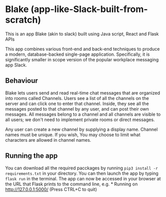 # Blake (app-like-Slack-built-from-scratch)
This is an app Blake (akin to slack) built using Java script, React and Flask APIs

This app combines various front-end and back-end techniques to produce a modern, database-backed single-page application. Specifically, it is  significantly smaller in scope version of the popular workplace messaging app Slack.

## Behaviour 
Blake lets users send and read real-time chat messages that are organized into rooms called Channels. Users see a list of all the channels on the server and can click one to enter that channel. Inside, they see all the messages posted to that channel by any user, and can post their own messages. All messages belong to a channel and all channels are visible to all users; we don't need to implement private rooms or direct messages.

Any user can create a new channel by supplying a display name. Channel names must be unique. If you wish, You may choose to limit what characters are allowed in channel names.

## Running the app

You can download all the required pacckages by running ```pip3 install -r requirements.txt``` in your directory. You can then launch the app by typing ```flask run``` in the terminal. The app can now be accessed in your browser at the URL that Flask prints to the command line, e.g. * Running on http://127.0.0.1:5000/ (Press CTRL+C to quit)

